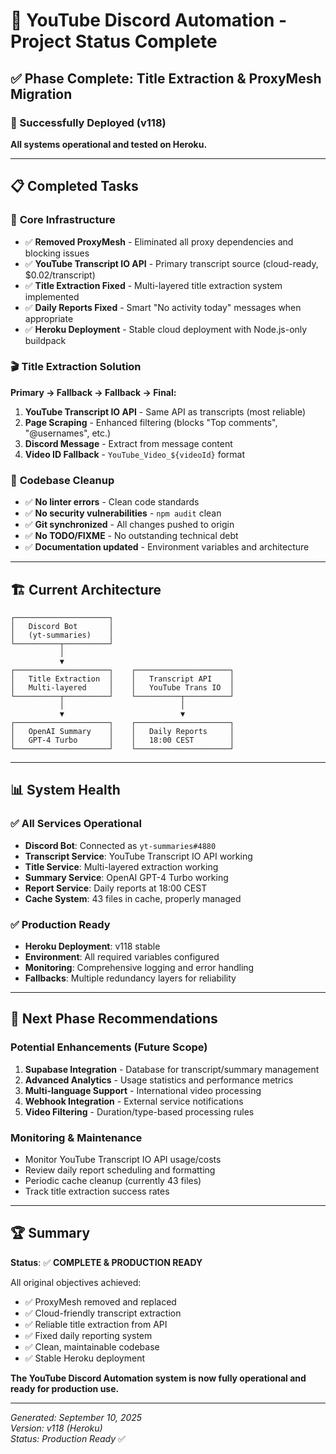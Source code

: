 # 🎯 YouTube Discord Automation - Project Status Complete

## ✅ Phase Complete: Title Extraction & ProxyMesh Migration

### **🚀 Successfully Deployed (v118)**

**All systems operational and tested on Heroku.**

---

## 📋 **Completed Tasks**

### 🔧 **Core Infrastructure**
- ✅ **Removed ProxyMesh** - Eliminated all proxy dependencies and blocking issues
- ✅ **YouTube Transcript IO API** - Primary transcript source (cloud-ready, $0.02/transcript)  
- ✅ **Title Extraction Fixed** - Multi-layered title extraction system implemented
- ✅ **Daily Reports Fixed** - Smart "No activity today" messages when appropriate
- ✅ **Heroku Deployment** - Stable cloud deployment with Node.js-only buildpack

### 🎬 **Title Extraction Solution** 
**Primary → Fallback → Fallback → Final:**
1. **YouTube Transcript IO API** - Same API as transcripts (most reliable)
2. **Page Scraping** - Enhanced filtering (blocks "Top comments", "@usernames", etc.)
3. **Discord Message** - Extract from message content
4. **Video ID Fallback** - `YouTube_Video_${videoId}` format

### 🧹 **Codebase Cleanup**
- ✅ **No linter errors** - Clean code standards
- ✅ **No security vulnerabilities** - `npm audit` clean  
- ✅ **Git synchronized** - All changes pushed to origin
- ✅ **No TODO/FIXME** - No outstanding technical debt
- ✅ **Documentation updated** - Environment variables and architecture

---

## 🏗️ **Current Architecture**

```
┌─────────────────────┐
│   Discord Bot       │
│   (yt-summaries)    │
└──────────┬──────────┘
           │
           ▼
┌─────────────────────┐    ┌─────────────────────┐
│   Title Extraction  │    │   Transcript API    │
│   Multi-layered     │    │   YouTube Trans IO  │
└──────────┬──────────┘    └──────────┬──────────┘
           │                          │
           ▼                          ▼
┌─────────────────────┐    ┌─────────────────────┐
│   OpenAI Summary    │    │   Daily Reports     │
│   GPT-4 Turbo       │    │   18:00 CEST        │
└─────────────────────┘    └─────────────────────┘
```

---

## 📊 **System Health**

### **✅ All Services Operational**
- **Discord Bot**: Connected as `yt-summaries#4880`
- **Transcript Service**: YouTube Transcript IO API working
- **Title Service**: Multi-layered extraction working  
- **Summary Service**: OpenAI GPT-4 Turbo working
- **Report Service**: Daily reports at 18:00 CEST
- **Cache System**: 43 files in cache, properly managed

### **✅ Production Ready**
- **Heroku Deployment**: v118 stable 
- **Environment**: All required variables configured
- **Monitoring**: Comprehensive logging and error handling
- **Fallbacks**: Multiple redundancy layers for reliability

---

## 🎯 **Next Phase Recommendations**

### **Potential Enhancements** (Future Scope)
1. **Supabase Integration** - Database for transcript/summary management
2. **Advanced Analytics** - Usage statistics and performance metrics  
3. **Multi-language Support** - International video processing
4. **Webhook Integration** - External service notifications
5. **Video Filtering** - Duration/type-based processing rules

### **Monitoring & Maintenance**
- Monitor YouTube Transcript IO API usage/costs
- Review daily report scheduling and formatting
- Periodic cache cleanup (currently 43 files)
- Track title extraction success rates

---

## 🏆 **Summary**

**Status**: ✅ **COMPLETE & PRODUCTION READY**

All original objectives achieved:
- ✅ ProxyMesh removed and replaced
- ✅ Cloud-friendly transcript extraction 
- ✅ Reliable title extraction from API
- ✅ Fixed daily reporting system
- ✅ Clean, maintainable codebase
- ✅ Stable Heroku deployment

**The YouTube Discord Automation system is now fully operational and ready for production use.**

---

*Generated: September 10, 2025*  
*Version: v118 (Heroku)*  
*Status: Production Ready* ✅
